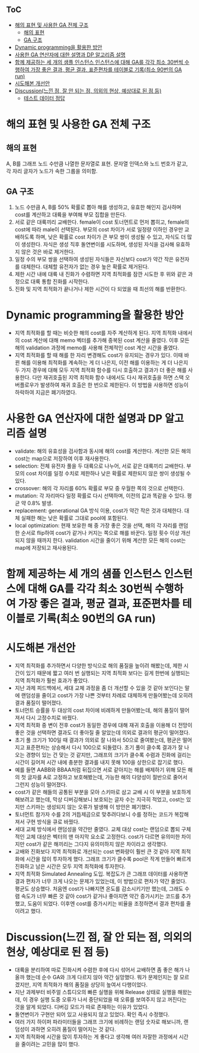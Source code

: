 ## ToC
- [해의 표현 및 사용한 GA 전체 구조](#해의-표현-및-사용한-ga-전체-구조)
  - [해의 표현](#해의-표현)
  - [GA 구조](#ga-구조)
- [Dynamic programming을 활용한 방안](#dynamic-programming을-활용한-방안)
- [사용한 GA 연산자에 대한 설명과 DP 알고리즘 설명](#사용한-ga-연산자에-대한-설명과-dp-알고리즘-설명)
- [함께 제공하는 세 개의 샘플 인스턴스 인스턴스에 대해 GA를 각각 최소 30번씩 수행하여 가장 좋은 결과, 평균 결과, 표준편차를 테이블로 기록(최소 90번의 GA run)](#함께-제공하는-세-개의-샘플-인스턴스-인스턴스에-대해-ga를-각각-최소-30번씩-수행하여-가장-좋은-결과-평균-결과-표준편차를-테이블로-기록최소-90번의-ga-run)
- [시도해본 개선안](#시도해본-개선안)
- [Discussion(느낀 점, 잘 안 되는 점, 의외의 현상, 예상대로 된 점 등)](#discussion느낀-점-잘-안-되는-점-의외의-현상-예상대로-된-점-등)
  - [테스트 데이터 정답](#테스트-데이터-정답)

# 해의 표현 및 사용한 GA 전체 구조
## 해의 표현
A, B를 그래프 노드 수만큼 나열한 문자열로 표현. 문자열 인덱스와 노드 번호가 같고, 각 자리 글자가 노드가 속한 그룹을 의미함.
## GA 구조
1. 노드 수만큼 A, B를 50% 확률로 뽑아 해를 생성하고, 유효한 해인지 검사하며 cost를 계산하고 대륙을 부여해 부모 집합을 만든다.
2. 서로 같은 대륙끼리 교배한다. female이 cost 토너먼트로 먼저 뽑히고, female의 cost에 따라 male이 선택된다. 부모의 cost 차이가 서로 일정량 이하인 경우만 교배하도록 하며, 낮은 확률로 cost 차이가 큰 부모 쌍이 생성될 수 있고, 자식도 더 많이 생성한다. 자식은 생성 직후 돌연변이를 시도하며, 생성된 자식을 검사해 유효하지 않은 것은 바로 제거한다.
3. 일정 수의 부모 쌍을 선택하여 생성된 자식들은 자신보다 cost가 약간 작은 유전자를 대체한다. 대체할 유전자가 없는 경우 높은 확률로 제거된다.
4. 제한 시간 내에 대륙 내 진화가 수렴하면 지역 최적화를 잠깐 시도한 후 위와 같은 과정으로 대륙 통합 진화를 시작한다.
5. 진화 및 지역 최적화가 끝나거나 제한 시간이 다 되었을 때 최선의 해를 반환한다.

# Dynamic programming을 활용한 방안
* 지역 최적화를 할 때는 비슷한 해의 cost를 자주 계산하게 된다. 지역 최적화 내에서의 cost 계산에 대해 memo 벡터를 추가해 중복된 cost 계산을 줄였다. 이후 모든 해의 validation 과정에 memo를 사용해 전체적인 cost 계산 시간을 줄였다.
* 지역 최적화를 할 때 해를 한 자리 변경해도 cost가 유지되는 경우가 있다. 이때 바뀐 해를 이용해 최적화를 계속하는 게 더 나은지, 이전 해를 이용하는 게 더 나은지 두 가지 경우에 대해 모두 지역 최적화 함수를 다시 호출하고 결과가 더 좋은 해를 사용한다. 다만 재귀호출된 지역 최적화 함수 내에서도 다시 재귀호출을 하면 스택 오버플로우가 발생하여 재귀 호출은 한 번으로 제한된다. 이 방법을 사용하면 성능이 하락하여 지금은 폐기하였다.

# 사용한 GA 연산자에 대한 설명과 DP 알고리즘 설명
* validate: 해의 유효성을 검사함과 동시에 해의 cost를 계산한다. 계산한 모든 해의 cost는 map으로 저장하여 이후 재사용한다.
* selection: 전체 유전자 풀을 두 대륙으로 나누어, 서로 같은 대륙끼리 교배한다. 부모의 cost 차이를 일정 수치로 제한하나 낮은 확률로 제한되지 않은 쌍이 생성될 수 있다.
* crossover: 해의 각 자리를 60% 확률로 부모 중 우월한 쪽의 것으로 선택한다.
* mutation: 각 자리마다 일정 확률로 다시 선택하며, 이전의 값과 똑같을 수 있다. 평균 약 0.8% 발생.
* replacement: generational GA 방식 이용, cost가 약간 작은 것과 대체한다. 대체 실패한 해는 낮은 확률로 그대로 pool에 포함된다.
* local optimization: 현재 보유한 해 중 가장 좋은 것을 선택, 해의 각 자리를 랜덤한 순서로 flip하여 cost가 같거나 커지는 쪽으로 해를 바꾼다. 일정 횟수 이상 개선되지 않을 때까지 한다. validation 시간을 줄이기 위해 계산한 모든 해의 cost는 map에 저장되고 재사용된다.

# 함께 제공하는 세 개의 샘플 인스턴스 인스턴스에 대해 GA를 각각 최소 30번씩 수행하여 가장 좋은 결과, 평균 결과, 표준편차를 테이블로 기록(최소 90번의 GA run)


# 시도해본 개선안
* 지역 최적화를 추가하면서 다양한 방식으로 해의 품질을 높이려 해봤는데, 제한 시간이 있기 때문에 짧고 여러 번 실행되는 지역 최적화 보다는 길게 한번에 실행되는 지역 최적화가 훨씬 효과가 좋았다.
* 지난 과제 피드백에서, 세대 교체 과정을 좀 더 개선할 수 있을 것 같아 보인다는 말에 랜덤성을 줄이고 cost가 가장 나쁜 것부터 차례로 대체하게 만들어봤는데 오히려 결과 품질이 떨어졌다.
* 토너먼트 승률을 두 대상의 cost 차이에 비례하게 만들어봤는데, 해의 품질이 떨어져서 다시 고정수치로 바꿨다.
* 지역 최적화 중 변이 전후 cost가 동일한 경우에 대해 재귀 호출을 이용해 더 전망이 좋은 것을 선택하면 결과도 더 좋아질 줄 알았는데 의외로 결과의 평균이 떨어졌다.
* 초기 풀 크기가 100일 때 결과가 의외로 잘 나와서 50으로 줄여봤는데, 평균은 떨어지고 표준편차는 상승해서 다시 100으로 되돌렸다. 초기 풀이 클수록 결과가 잘 나오는 경향이 있는 건 맞는 것 같지만, 그래프의 크기가 클수록 수렴과 진화에 걸리는 시간이 길어져 시간 내에 충분한 결과를 내지 못해 100을 상한으로 잡기로 했다.
* 예를 들면 AABB와 BBAA처럼 뒤집으면 서로 같아지는 해를 배제하기 위해 모든 해의 첫 글자를 A로 고정하고 보호해봤는데, 가능한 해의 다양성이 절반으로 줄어서 그런지 성능이 떨어졌다.
* cost가 같은 해들의 공통된 부분을 모아 스키마로 삼고 교배 시 이 부분을 보호하게 해보려고 했는데, 막상 디버깅해보니 보호되는 글자 수는 지극히 적었고, cost는 있지만 스키마는 생성되지 않는 오류가 발생해 이 방안은 폐기했다.
* 토너먼트 참가자 수를 2의 거듭제곱으로 맞추려다보니 수를 정하는 코드가 복잡해져서 구현 방식을 큐로 바꿨다.
* 세대 교체 방식에서 랜덤성을 약간만 줄였다. 교체 대상 cost는 랜덤으로 뽑되 구체적인 교체 대상은 벡터의 맨 마지막 요소로 고정한다. cost가 다르면 유의미한 차이지만 cost가 같은 해끼리는 그다지 유의미하지 않은 차이라고 생각했다.
* 교배와 진화보다 지역 최적화로 개선되는 cost 변화량이 훨씬 큰 것 같아 지역 최적화에 시간을 많이 투자하게 했다. 그래프 크기가 클수록 pool은 작게 만들어 빠르게 진화하고 남은 시간은 모두 지역 최적화에 투자한다.
* 지역 최적화 Simulated Annealing 도입. 복잡도가 큰 그래프 데이터를 사용하면 결과 편차가 너무 크게 나오는 문제가 있었는데, 이 방법으로 편차가 약간 줄었다. 평균도 상승했다. 처음엔 cost가 나빠지면 온도를 감소시키기만 했는데, 그래도 수렴 속도가 너무 빠른 것 같아 cost가 같거나 좋아지면 약간 증가시키는 코드를 추가했고, 도움이 되었다. 이후엔 cost를 증가시키는 비율을 조정하면서 결과 편차를 줄이려고 했다.


# Discussion(느낀 점, 잘 안 되는 점, 의외의 현상, 예상대로 된 점 등)
* 대륙을 분리하여 따로 진화시켜 수렴한 후에 다시 섞어서 교배하면 좀 좋은 해가 나올까 했는데 순수 GA와 크게 다르지 않아 약간 실망했다. 뭐가 문제인지는 잘 모르겠지만, 지역 최적화가 해의 품질을 상당히 높여서 다행이었다.
* 지난 과제부터 비주얼 스튜디오의 빠른 실행을 위해 Release 상태로 실행을 해왔는데, 이 경우 실행 도중 오류가 나서 중단되었을 때 오류를 보여주지 않고 꺼진다는 것을 알게 되었다. 디버깅 모드가 따로 존재하는 이유가 있었다.
* 돌연변이가 구현만 되어 있고 사용되지 않고 있었다. 확인 즉시 수정했다.
* 여러 가지 하이퍼 파라미터들을 그래프 크기에 비례하는 랜덤 숫자로 해보니까, 랜덤성이 과하면 오히려 품질이 떨어지는 것 같다.
* 지역 최적화에 시간을 많이 투자하는 게 좋다고 생각해 여러 자잘한 과정에서 시간을 줄이려는 고민을 많이 했다.